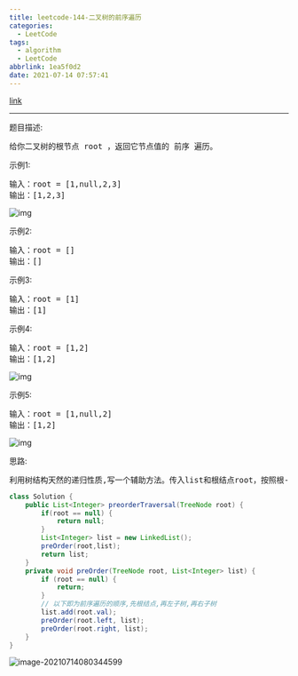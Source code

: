 ```yaml
---
title: leetcode-144-二叉树的前序遍历
categories:
  - LeetCode
tags:
  - algorithm
  - LeetCode
abbrlink: 1ea5f0d2
date: 2021-07-14 07:57:41
---
```


[link](https://leetcode-cn.com/problems/binary-tree-preorder-traversal/)

<hr/>

题目描述:

<pre>
给你二叉树的根节点 root ，返回它节点值的 前序 遍历。
</pre>

示例1:

<pre>
输入：root = [1,null,2,3]
输出：[1,2,3]
</pre>

![img](https://gitee.com/cao_ziqiang/img/raw/master/20210714075842.jpeg)

示例2:

<pre>
输入：root = []
输出：[]
</pre>

示例3:

<pre>
输入：root = [1]
输出：[1]
</pre>

示例4:

<pre>
输入：root = [1,2]
输出：[1,2]
</pre>

![img](https://gitee.com/cao_ziqiang/img/raw/master/20210714075923.jpeg)

示例5:

<pre>
输入：root = [1,null,2]
输出：[1,2]
</pre>

![img](https://gitee.com/cao_ziqiang/img/raw/master/20210714075938.jpeg)

思路:

<pre>
利用树结构天然的递归性质,写一个辅助方法。传入list和根结点root，按照根-左-右的顺序添加值进入list
</pre>

```java
class Solution {
    public List<Integer> preorderTraversal(TreeNode root) {
        if(root == null) {
            return null;
        }
        List<Integer> list = new LinkedList();
        preOrder(root,list);
        return list;
    }
    private void preOrder(TreeNode root, List<Integer> list) {
        if (root == null) {
            return;
        }
        // 以下即为前序遍历的顺序,先根结点,再左子树,再右子树
        list.add(root.val);
        preOrder(root.left, list);
        preOrder(root.right, list);
    }
}
```

![image-20210714080344599](https://gitee.com/cao_ziqiang/img/raw/master/20210714080344.png)

